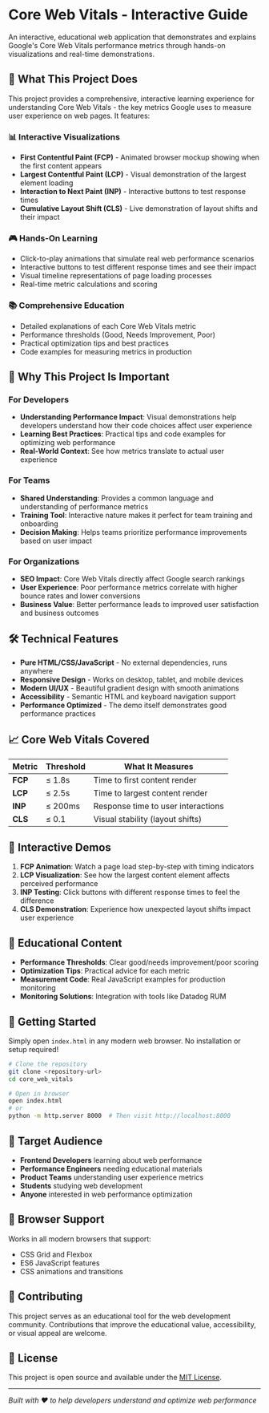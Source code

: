 # Core Web Vitals - Interactive Guide

An interactive, educational web application that demonstrates and explains Google's Core Web Vitals performance metrics through hands-on visualizations and real-time demonstrations.

## 🎯 What This Project Does

This project provides a comprehensive, interactive learning experience for understanding Core Web Vitals - the key metrics Google uses to measure user experience on web pages. It features:

### 📊 **Interactive Visualizations**
- **First Contentful Paint (FCP)** - Animated browser mockup showing when the first content appears
- **Largest Contentful Paint (LCP)** - Visual demonstration of the largest element loading
- **Interaction to Next Paint (INP)** - Interactive buttons to test response times
- **Cumulative Layout Shift (CLS)** - Live demonstration of layout shifts and their impact

### 🎮 **Hands-On Learning**
- Click-to-play animations that simulate real web performance scenarios
- Interactive buttons to test different response times and see their impact
- Visual timeline representations of page loading processes
- Real-time metric calculations and scoring

### 📚 **Comprehensive Education**
- Detailed explanations of each Core Web Vitals metric
- Performance thresholds (Good, Needs Improvement, Poor)
- Practical optimization tips and best practices
- Code examples for measuring metrics in production

## 🚀 Why This Project Is Important

### **For Developers**
- **Understanding Performance Impact**: Visual demonstrations help developers understand how their code choices affect user experience
- **Learning Best Practices**: Practical tips and code examples for optimizing web performance
- **Real-World Context**: See how metrics translate to actual user experience

### **For Teams**
- **Shared Understanding**: Provides a common language and understanding of performance metrics
- **Training Tool**: Interactive nature makes it perfect for team training and onboarding
- **Decision Making**: Helps teams prioritize performance improvements based on user impact

### **For Organizations**
- **SEO Impact**: Core Web Vitals directly affect Google search rankings
- **User Experience**: Poor performance metrics correlate with higher bounce rates and lower conversions
- **Business Value**: Better performance leads to improved user satisfaction and business outcomes

## 🛠️ Technical Features

- **Pure HTML/CSS/JavaScript** - No external dependencies, runs anywhere
- **Responsive Design** - Works on desktop, tablet, and mobile devices
- **Modern UI/UX** - Beautiful gradient design with smooth animations
- **Accessibility** - Semantic HTML and keyboard navigation support
- **Performance Optimized** - The demo itself demonstrates good performance practices

## 📈 Core Web Vitals Covered

| Metric | Threshold | What It Measures |
|--------|-----------|------------------|
| **FCP** | ≤ 1.8s | Time to first content render |
| **LCP** | ≤ 2.5s | Time to largest content render |
| **INP** | ≤ 200ms | Response time to user interactions |
| **CLS** | ≤ 0.1 | Visual stability (layout shifts) |

## 🎨 Interactive Demos

1. **FCP Animation**: Watch a page load step-by-step with timing indicators
2. **LCP Visualization**: See how the largest content element affects perceived performance
3. **INP Testing**: Click buttons with different response times to feel the difference
4. **CLS Demonstration**: Experience how unexpected layout shifts impact user experience

## 📖 Educational Content

- **Performance Thresholds**: Clear good/needs improvement/poor scoring
- **Optimization Tips**: Practical advice for each metric
- **Measurement Code**: Real JavaScript examples for production monitoring
- **Monitoring Solutions**: Integration with tools like Datadog RUM

## 🚀 Getting Started

Simply open `index.html` in any modern web browser. No installation or setup required!

```bash
# Clone the repository
git clone <repository-url>
cd core_web_vitals

# Open in browser
open index.html
# or
python -m http.server 8000  # Then visit http://localhost:8000
```

## 🎯 Target Audience

- **Frontend Developers** learning about web performance
- **Performance Engineers** needing educational materials
- **Product Teams** understanding user experience metrics
- **Students** studying web development
- **Anyone** interested in web performance optimization

## 📱 Browser Support

Works in all modern browsers that support:
- CSS Grid and Flexbox
- ES6 JavaScript features
- CSS animations and transitions

## 🤝 Contributing

This project serves as an educational tool for the web development community. Contributions that improve the educational value, accessibility, or visual appeal are welcome.

## 📄 License

This project is open source and available under the [MIT License](LICENSE).

---

*Built with ❤️ to help developers understand and optimize web performance*
